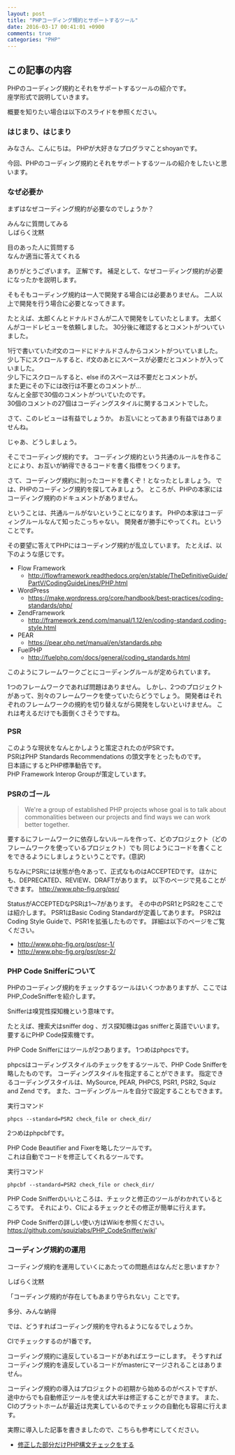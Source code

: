 ```yaml
---
layout: post
title: "PHPコーディング規約とサポートするツール"
date: 2016-03-17 00:41:01 +0900
comments: true
categories: "PHP"
---
```


## この記事の内容
PHPのコーディング規約とそれをサポートするツールの紹介です。  
座学形式で説明していきます。

概要を知りたい場合は以下のスライドを参照ください。
<script async class="speakerdeck-embed" data-id="1d8ea4db4cd746b0857ab03889710555" data-ratio="1.33333333333333" src="//speakerdeck.com/assets/embed.js"></script>

### はじまり、はじまり
みなさん、こんにちは。
PHPが大好きなプログラマことshoyanです。

今回、PHPのコーディング規約とそれをサポートするツールの紹介をしたいと思います。

### なぜ必要か
まずはなぜコーディング規約が必要なのでしょうか？

みんなに質問してみる  
しばらく沈黙

目のあった人に質問する  
なんか適当に答えてくれる

ありがとうございます。
正解です。
補足として、なぜコーディング規約が必要になったかを説明します。

そもそもコーディング規約は一人で開発する場合には必要ありません。
二人以上で開発を行う場合に必要となってきます。

たとえば、太郎くんとドナルドさんが二人で開発をしていたとします。
太郎くんがコードレビューを依頼しました。
30分後に確認するとコメントがついていました。

1行で書いていたif文のコードにドナルドさんからコメントがついていました。  
少し下にスクロールすると、if文のあとにスペースが必要だとコメントが入っていました。  
少し下にスクロールすると、else ifのスペースは不要だとコメントが。  
また更にその下には改行は不要とのコメントが...  
なんと全部で30個のコメントがついていたのです。  
30個のコメントの27個はコーディングスタイルに関するコメントでした。  

さて、このレビューは有益でしょうか。
お互いにとってあまり有益ではありませんね。

じゃあ、どうしましょう。

そこでコーディング規約です。
コーディング規約という共通のルールを作ることにより、お互いが納得できるコードを書く指標をつくります。

さて、コーディング規約に則ったコードを書くぞ！となったとしましょう。
では、PHPのコーディング規約を探してみましょう。
ところが、PHPの本家にはコーディング規約のドキュメントがありません。  

ということは、共通ルールがないということになります。
PHPの本家はコーディングルールなんて知ったこっちゃない。
開発者が勝手にやってくれ。ということです。

その要望に答えてPHPにはコーディング規約が乱立しています。
たとえば、以下のような感じです。

* Flow Framework
  - http://flowframework.readthedocs.org/en/stable/TheDefinitiveGuide/PartV/CodingGuideLines/PHP.html
* WordPress
  - https://make.wordpress.org/core/handbook/best-practices/coding-standards/php/
* ZendFramework
  - http://framework.zend.com/manual/1.12/en/coding-standard.coding-style.html
* PEAR
  - https://pear.php.net/manual/en/standards.php
* FuelPHP
  - http://fuelphp.com/docs/general/coding_standards.html

このようにフレームワークごとにコーディングルールが定められています。

1つのフレームワークであれば問題はありません。
しかし、2つのプロジェクトがあって、別々のフレームワークを使っていたらどうでしょう。
開発者はそれぞれのフレームワークの規約を切り替えながら開発をしないといけません。
これは考えるだけでも面倒くさそうですね。

### PSR
このような現状をなんとかしようと策定されたのがPSRです。  
PSRはPHP Standards Recommendations の頭文字をとったものです。  
日本語にするとPHP標準勧告です。  
PHP Framework Interop Groupが策定しています。  

### PSRのゴール
> We're a group of established PHP projects whose goal is to talk about commonalities between our projects and find ways we can work better together.

要するにフレームワークに依存しないルールを作って、どのプロジェクト（どのフレームワークを使っているプロジェクト）でも
同じようにコードを書くことをできるようにしましょうということです。(意訳)

ちなみにPSRには状態が色々あって、正式なものはACCEPTEDです。
ほかにも、DEPRECATED、REVIEW、DRAFTがあります。
以下のページで見ることができます。
http://www.php-fig.org/psr/

StatusがACCEPTEDなPSRは1〜7があります。
その中のPSR1とPSR2をここでは紹介します。
PSR1はBasic Coding Standardが定義してあります。
PSR2はCoding Style Guideで、PSR1を拡張したものです。
詳細は以下のページをご覧ください。

* http://www.php-fig.org/psr/psr-1/
* http://www.php-fig.org/psr/psr-2/

### PHP Code Snifferについて
PHPのコーディング規約をチェックするツールはいくつかありますが、ここではPHP_CodeSnifferを紹介します。

Snifferは嗅覚性探知機という意味です。

たとえば、捜索犬はsniffer dog 、ガス探知機はgas snifferと英語でいいます。
要するにPHP Code探索機です。

PHP Code Snifferにはツールが2つあります。
1つめはphpcsです。

phpcsはコーディングスタイルのチェックをするツールで、PHP Code Snifferを略したものです。
コーディングスタイルを指定することができます。
指定できるコーディングスタイルは、MySource, PEAR, PHPCS, PSR1, PSR2, Squiz and Zend です。
また、コーディングルールを自分で設定することもできます。

実行コマンド


```
phpcs --standard=PSR2 check_file or check_dir/

```

2つめはphpcbfです。

PHP Code Beautifier and Fixerを略したツールです。  
これは自動でコードを修正してくれるツールです。

実行コマンド


```
phpcbf --standard=PSR2 check_file or check_dir/

```

PHP Code Snifferのいいところは、チェックと修正のツールがわかれているところです。
それにより、CIによるチェックとその修正が簡単に行えます。

PHP Code Snifferの詳しい使い方はWikiを参照ください。  
https://github.com/squizlabs/PHP_CodeSniffer/wiki'

### コーディング規約の運用

コーディング規約を運用していくにあたっての問題点はなんだと思いますか？

しばらく沈黙

「コーディング規約が存在してもあまり守られない」ことです。

多分、みんな納得

では、どうすればコーディング規約を守れるようになるでしょうか。

CIでチェックするのが1番です。

コーディング規約に違反しているコードがあればエラーにします。
そうすればコーディング規約を違反しているコードがmasterにマージされることはありません。

コーディング規約の導入はプロジェクトの初期から始めるのがベストですが、
途中からでも自動修正ツールを使えば大半は修正することができます。
また、CIのプラットホームが最近は充実しているのでチェックの自動化も容易に行えます。


実際に導入した記事を書きましたので、こちらも参考にしてください。

- [修正した部分だけPHP構文チェックをする](/blog/2016/06/23/php-syntax-check/)

